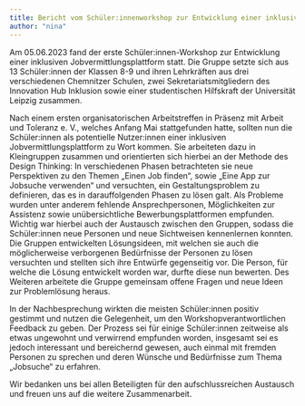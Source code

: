 ```yaml
---
title: Bericht vom Schüler:innenworkshop zur Entwicklung einer inklusiven Jobvermittlungsplattform
author: "nina"
---
```


Am 05.06.2023 fand der erste Schüler:innen-Workshop zur Entwicklung einer inklusiven Jobvermittlungsplattform statt. Die Gruppe setzte sich aus 13 Schüler:innen der Klassen 8-9 und ihren Lehrkräften aus drei verschiedenen Chemnitzer Schulen, zwei Sekretariatsmitgliedern des Innovation Hub Inklusion sowie einer studentischen Hilfskraft der Universität Leipzig zusammen. 

Nach einem ersten organisatorischen Arbeitstreffen in Präsenz mit Arbeit und Toleranz e. V., welches Anfang Mai stattgefunden hatte, sollten nun die Schüler:innen als potentielle Nutzer:innen einer inklusiven Jobvermittlungsplattform zu Wort kommen. Sie arbeiteten dazu in Kleingruppen zusammen und orientierten sich hierbei an der Methode des Design Thinking: In verschiedenen Phasen betrachteten sie neue Perspektiven zu den Themen „Einen Job finden“, sowie „Eine App zur Jobsuche verwenden“ und versuchten, ein Gestaltungsproblem zu definieren, das es in darauffolgenden Phasen zu lösen galt. Als Probleme wurden unter anderem fehlende Ansprechpersonen, Möglichkeiten zur Assistenz sowie unübersichtliche Bewerbungsplattformen empfunden. Wichtig war hierbei auch der Austausch zwischen den Gruppen, sodass die Schüler:innen neue Personen und neue Sichtweisen kennenlernen konnten. Die Gruppen entwickelten Lösungsideen, mit welchen sie auch die möglicherweise verborgenen Bedürfnisse der Personen zu lösen versuchten und stellten sich ihre Entwürfe gegenseitig vor. Die Person, für welche die Lösung entwickelt worden war, durfte diese nun bewerten. Des Weiteren arbeitete die Gruppe gemeinsam offene Fragen und neue Ideen zur Problemlösung heraus. 

In der Nachbesprechung wirkten die meisten Schüler:innen positiv gestimmt und nutzen die Gelegenheit, um den Workshopverantwortlichen Feedback zu geben. Der Prozess sei für einige Schüler:innen zeitweise als etwas ungewohnt und verwirrend empfunden worden, insgesamt sei es jedoch interessant und bereichernd gewesen, auch einmal mit fremden Personen zu sprechen und deren Wünsche und Bedürfnisse zum Thema „Jobsuche“ zu erfahren.

Wir bedanken uns bei allen Beteiligten für den aufschlussreichen Austausch und freuen uns auf die weitere Zusammenarbeit.
